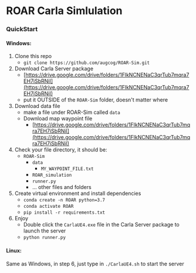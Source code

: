 # ROAR Carla Simlulation

### QuickStart


#### Windows:
1. Clone this repo
    - `git clone https://github.com/augcog/ROAR-Sim.git`
2. Download Carla Server package
    - [https://drive.google.com/drive/folders/1FlkNCNENaC3qrTub7mqra7EH7iSbRNiI](https://drive.google.com/drive/folders/1FlkNCNENaC3qrTub7mqra7EH7iSbRNiI)
    - put it OUTSIDE of the `ROAR-Sim` folder, doesn't matter where
3. Download data file 
    - make a file under ROAR-Sim called `data`
    - Download map waypoint file 
        - [https://drive.google.com/drive/folders/1FlkNCNENaC3qrTub7mqra7EH7iSbRNiI](https://drive.google.com/drive/folders/1FlkNCNENaC3qrTub7mqra7EH7iSbRNiI)
4. Check your file directory, it should be:
    - `ROAR-Sim`
        - `data`
            - `MY_WAYPOINT_FILE.txt`
        - `ROAR_simulation`
        - `runner.py`
        - ... other files and folders
5. Create virtual environment and install dependencies
    - `conda create -n ROAR python=3.7`
    - `conda activate ROAR`
    - `pip install -r requirements.txt`
6. Enjoy
    - Double click the `CarlaUE4.exe` file in the Carla Server package to launch the server
    - `python runner.py`
        
#### Linux:
Same as Windows, in step 6, just type in `./CarlaUE4.sh` to start the server
    